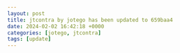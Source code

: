 ```yaml
---
layout: post
title: jtcontra by jotego has been updated to 659baa4
date: 2024-02-02 16:42:18 +0000
categories: [jotego, jtcontra]
tags: [update]
---
```


